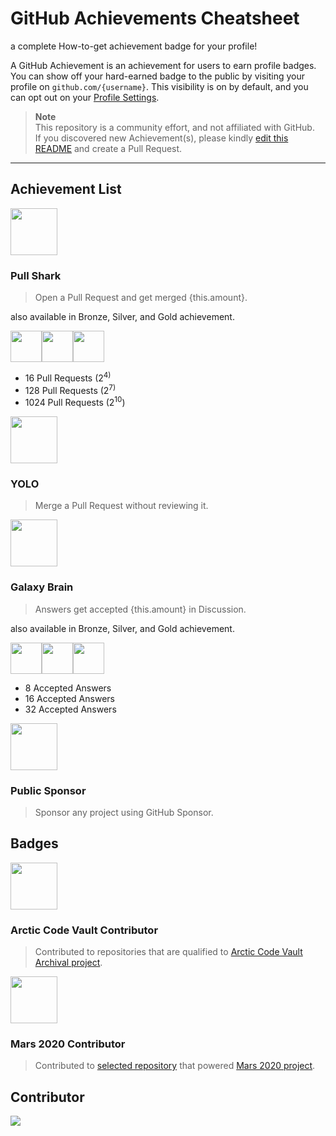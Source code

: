 # GitHub Achievements Cheatsheet
a complete How-to-get achievement badge for your profile!

A GitHub Achievement is an achievement for users to earn profile badges.
You can show off your hard-earned badge to the public by visiting your profile on `github.com/{username}`.
This visibility is on by default, and you can opt out on your [Profile Settings](https://github.com/settings).

> **Note**<br/>
> This repository is a community effort, and not affiliated with GitHub.<br/>
> If you discovered new Achievement(s), please kindly [edit this README](https://github.com/sagelga/github-achievement-cheatsheet/edit/main/README.md) and create a Pull Request.

---

## Achievement List

<img src="./img/pull-shark/pull-shark-default.png" height="75px">

### Pull Shark
> Open a Pull Request and get merged {this.amount}.

also available in Bronze, Silver, and Gold achievement.

<img src="./img/pull-shark/pull-shark-bronze.png" height="50px" width="50px"><img src="./img/pull-shark/pull-shark-silver.png" height="50px" width="50px"><img src="./img/pull-shark/pull-shark-gold.png" height="50px" width="50px">

- 16 Pull Requests (2<sup>4)</sup>
- 128 Pull Requests (2<sup>7)</sup>
- 1024 Pull Requests (2<sup>10</sup>)

<img src="./img/yolo/yolo-default.png" height="75px">

### YOLO
> Merge a Pull Request without reviewing it.

<img src="./img/galaxy-brain/galaxy-brain-default.png" height="75px" width="75px">

### Galaxy Brain
> Answers get accepted {this.amount} in Discussion.

also available in Bronze, Silver, and Gold achievement.

<img src="./img/galaxy-brain/galaxy-brain-bronze.png" height="50px" width="50px"><img src="./img/galaxy-brain/galaxy-brain-silver.png" height="50px" width="50px"><img src="./img/galaxy-brain/galaxy-brain-gold.png" height="50px" width="50px">

- 8 Accepted Answers
- 16 Accepted Answers
- 32 Accepted Answers

<img src="./img/public-sponsor/public-sponsor-default.png" height="75px" weight="75px">

### Public Sponsor
> Sponsor any project using GitHub Sponsor.

## Badges

<img src="./img/arctic-code-vault/arctic-code-vault-contributor-default.png" height="75px" weight="75px">

### Arctic Code Vault Contributor

> Contributed to repositories that are qualified to [Arctic Code Vault Archival project](https://archiveprogram.github.com/).

<img src="./img/mars-2020-contributor/mars-2020-contributor-default.png" height="75px" weight="75px">

### Mars 2020 Contributor

> Contributed to [selected repository](https://docs.github.com/en/account-and-profile/setting-up-and-managing-your-github-profile/customizing-your-profile/personalizing-your-profile#displaying-badges-on-your-profile) that powered [Mars 2020 project](https://github.com/readme/featured/nasa-ingenuity-helicopter).

## Contributor
<a href="https://github.com/sagelga/github-achievement-cheatsheet/graphs/contributors">
  <img src="https://contrib.rocks/image?repo=sagelga/github-achievement-cheatsheet" />
</a>
